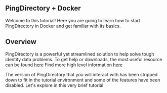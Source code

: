
## PingDirectory + Docker
Welcome to this tutorial!
Here you are going to learn how to start PingDirectory in Docker and get familiar with its basics.

## Overview
PingDirectory is a powerful yet streamlined solution to help solve tough identity data problems.
To get help or downloads, the most useful resource can be found [here](https://support.pingidentity.com/s/pingdirectory-help)
Find more high level information [here](https://www.pingidentity.com/en/platform/directory/directory-overview.html)

The version of PingDirectory that you will interact with has been stripped down to fit in the tutorial environment and some of the features have been disabled.
Let's explore in this very brief tutorial
